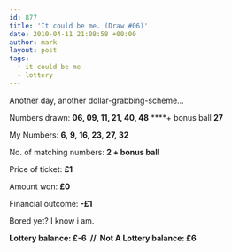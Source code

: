 ```yaml
---
id: 877
title: 'It could be me. (Draw #06)'
date: 2010-04-11 21:08:58 +00:00
author: mark
layout: post
tags:
  - it could be me
  - lottery
---
```

Another day, another dollar-grabbing-scheme&#8230;

Numbers drawn: **06, 09, 11, 21, 40, 48** ****+ bonus ball **27**

My Numbers: **6, 9, 16, 23, 27, 32**

No. of matching numbers: **2 + bonus ball**

Price of ticket: **£1**

Amount won: **£0**

Financial outcome: **-£1**

Bored yet? I know i am.

**Lottery balance: £-6  //  Not A Lottery balance: £6**
